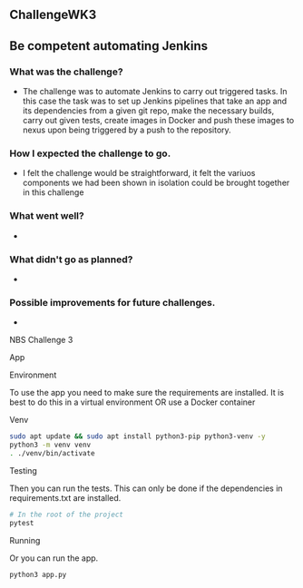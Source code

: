 ## ChallengeWK3

## Be competent automating Jenkins 

### What was the challenge? 

- The challenge was to automate Jenkins to carry out triggered tasks. In this case the task was to set up Jenkins pipelines that take an app and its dependencies from a given git repo,  make the necessary builds, carry out given tests, create images in Docker and push these images to nexus upon being triggered by a push to the repository.

### How I expected the challenge to go. 

- I felt the challenge would be straightforward, it felt the variuos components we had been shown in isolation could be brought together in this challenge

### What went well? 

- 

### What didn't go as planned? 

- 

### Possible improvements for future challenges. 

-
    
      
      
      
      
      
      
      
      
      
      
      
      
      
      
      

NBS Challenge 3

App

Environment

To use the app you need to make sure the requirements are installed.
It is best to do this in a virtual environment OR use a Docker container

Venv

```bash
sudo apt update && sudo apt install python3-pip python3-venv -y
python3 -m venv venv
. ./venv/bin/activate
```

Testing

Then you can run the tests. This can only be done if the dependencies in requirements.txt are installed.

```bash
# In the root of the project
pytest
```

Running

Or you can run the app.

```
python3 app.py
```
